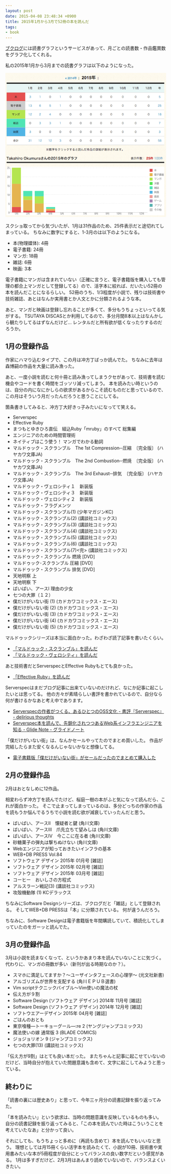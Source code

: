 ```yaml
---
layout: post
date: 2015-04-08 23:48:34 +0900
title: 2015年1月から3月で52冊の本を読んだ
tags:
- book
---
```

[ブクログ](http://booklog.jp/)には読書グラフというサービスがあって、月ごとの読書数・作品鑑賞数をグラフ化してくれる。

私の2015年1月から3月までの読書グラフは以下のようになった。

![](/images/2015/04/09/bookchart-2015-1st.png)

スクショ取ってから気づいたが、1月は31作品のため、25件表示だと途切れてしまっている。
ちなみに数字にすると、1-3月のは以下のようになる。

- 本(物理媒体): 4冊
- 電子書籍: 24冊
- マンガ: 18冊
- 雑誌: 6冊
- 映画: 3本

電子書籍にマンガは含まれていない（正確に言うと、電子書籍版を購入しても管理の都合上マンガとして登録してる）ので、活字本に絞れば、だいたい52冊の本を読んだことになるらしい。
52冊のうち、1/3程度が小説で、残りは技術書や技術雑誌、あとはなんか実用書とか人文とかに分類されるような本。

あと、マンガと映画は登録し忘れることが多くて、多分もうちょっといってる気がする。
TSUTAYA DISCASとか利用してるので、多分月間8本以上はなんかしら観たりしてるはずなんだけど...
レンタルだと所有欲が低くなったりするのだろうか。

## 1月の登録作品

作家にハマり込むタイプで、この月は冲方丁ばっか読んでた。
ちなみに去年は森博嗣の作品を大量に読み漁った。

あと、一度小説を読むと何十冊と読み漁ってしまうクセがあって、技術書を読む機会やコードを書く時間をゴッソリ減ってしまう。
本を読みたい時というのは、自分の内になにかしらの欲求があるからこそ読むものだと思っているので、この月はそういう月だったんだろうと思うことにしてる。

箇条書きしてみると、冲方丁大好きっ子みたいになってて笑える。

- Serverspec
- Effective Ruby
- まつもとゆきひろ直伝　組込Ruby「mruby」のすべて 総集編
- エンジニアのための時間管理術
- ネイティブはこう使う！ マンガでわかる動詞
- マルドゥック・スクランブル　The 1st Compression─圧縮　〔完全版〕 (ハヤカワ文庫JA)
- マルドゥック・スクランブル　The 2nd Combustion─燃焼　〔完全版〕 (ハヤカワ文庫JA)
- マルドゥック・スクランブル　The 3rd Exhaust─排気　〔完全版〕 (ハヤカワ文庫JA)
- マルドゥック・ヴェロシティ１　新装版
- マルドゥック・ヴェロシティ３　新装版
- マルドゥック・ヴェロシティ２　新装版
- マルドゥック・フラグメンツ
- マルドゥック・スクランブル(1) (少年マガジンKC)
- マルドゥック・スクランブル(2) (講談社コミックス)
- マルドゥック・スクランブル(3) (講談社コミックス)
- マルドゥック・スクランブル(4) (講談社コミックス)
- マルドゥック・スクランブル(5) (講談社コミックス)
- マルドゥック・スクランブル(6) (講談社コミックス)
- マルドゥック・スクランブル(7)<完> (講談社コミックス)
- マルドゥック・スクランブル 燃焼 [DVD]
- マルドゥック･スクランブル 圧縮 [DVD]
- マルドゥック・スクランブル 排気 [DVD]
- 天地明察 上
- 天地明察 下
- ばいばい、アースI 理由の少女
- 七つの大罪（１２）
- 僕だけがいない街 (1) (カドカワコミックス・エース)
- 僕だけがいない街 (2) (カドカワコミックス・エース)
- 僕だけがいない街 (3) (カドカワコミックス・エース)
- 僕だけがいない街 (4) (カドカワコミックス・エース)
- 僕だけがいない街 (5) (カドカワコミックス・エース)

マルドゥックシリーズは本当に面白かった。わざわざ読了記事を書いたくらい。

- [「マルドゥック・スクランブル」を読んだ](/2015/01/11/mardock-scramble/)
- [「マルドゥック・ヴェロシティ」を読んだ](/2015/01/18/mardock-velocity/)

あと技術書だとServerspecとEffective Rubyもとても良かった。

- [「Effective Ruby」を読んだ](/2015/01/12/effective-ruby/)

Serverspecはまだブログ記事に出来ていないのだけれど、なにか記事に起こしたいとは思ってる。
他の方々が素晴らしい書評を書かれているので、自分なら何が書けるかなあと考え中であります。

- [Serverspecの作者がつくる、あるひとつのOSS文化 - 書評『Serverspec』 - delirious thoughts](http://blog.kentarok.org/entry/2015/01/20/010506)
- [Serverspec本を読んで、先鋭化されつつあるWeb系インフラエンジニアを知る - Glide Note - グライドノート](http://blog.glidenote.com/blog/2015/01/22/serverspec-book/)

「僕だけがいない街」は、なんかセールやってたのでまとめ買いした。
作品が完結したらまた安くなるんじゃないかなと想像してる。

- [電子書籍版「僕だけがいない街」がセールだったのでまとめて購入した](/2015/01/26/boku-dake-ga-inai-machi/)

## 2月の登録作品

2月はおとなしめに12作品。

相変わらず冲方丁を読んでたけど、桜庭一樹の本がふと気になって読んだら、これが面白かった。
そこで止まってしまっているのは、多分どっちの作家の作品を読もうか悩んでるうちで小説を読む欲が減衰していったんだと思う。

- ばいばい、アースII　懐疑者と鍵 (角川文庫)
- ばいばい、アースIII　爪先立ちて望みしは (角川文庫)
- ばいばい、アースIV　今ここに在る者 (角川文庫)
- 砂糖菓子の弾丸は撃ちぬけない (角川文庫)
- Webエンジニアが知っておきたいインフラの基本
- WEB+DB PRESS Vol.84
- ソフトウェア デザイン 2015年 01月号 [雑誌]
- ソフトウェア デザイン 2015年 02月号 [雑誌]
- ソフトウェア デザイン 2015年 03月号 [雑誌]
- コーヒー　おいしさの方程式
- アルスラーン戦記(3) (講談社コミックス)
- 攻殻機動隊 (1) KCデラックス

ちなみにSoftware Designシリーズは、ブクログだと「雑誌」として登録される。
そしてWEB+DB PRESSは「本」に分類されている。
何が違うんだろう。

ちなみに、Software Designは電子書籍版を年間購読していて、積読化してしまっていたのをガーッと読んでた。

## 3月の登録作品

3月は小説を読まなくなって、というかあまり本を読んでいないことに気づく。
代わりに、マンガの冊数が多い（新刊が出る時期なのか？）。

- スマホに満足してますか？～ユーザインタフェースの心理学～ (光文社新書)
- アルゴリズムが世界を支配する (角川ＥＰＵＢ選書)
- Vim scriptテクニックバイブル～Vim使いの魔法の杖
- 伝え方が９割
- Software Design (ソフトウェア デザイン) 2014年 11月号 [雑誌]
- Software Design (ソフトウェア デザイン) 2014年 12月号 [雑誌]
- ソフトウエアーデザイン 2015年 04月号 [雑誌]
- ごはんのおとも
- 東京喰種―トーキョーグール―:re 2 (ヤングジャンプコミックス)
- 魔法使いの嫁 通常版 3 (BLADE COMICS)
- ジョジョリオン 9 (ジャンプコミックス)
- 七つの大罪(13) (講談社コミックス)

「伝え方が9割」はとても良い本だった。
またちゃんと記事に起こせていないのだけど、当時自分が抱えていた問題意識も含めて、文字に起こしてみようと思っている。

## 終わりに

「読書の裏には歴史あり」と思って、今年三ヶ月分の読書記録を振り返ってみた。

「本を読みたい」という欲求は、当時の問題意識を反映しているものも多い。
自分の読書記録を振り返ってみると、「この本を読んでいた時はこういうことを考えていたなあ」と分かって良い。

それにしても、もうちょっと多めに（再読も含めて）本を読んでもいいなと思う。
理想としては月15冊くらい活字本を読みたくて、小説が10冊、技術書や実用書みたいな本が5冊程度が自分にとってバランスの良い数字だという感覚がある。
1月は多すぎだけど、2月3月はあんまり読めていないので、バランスよくいきたい。
